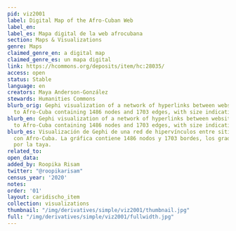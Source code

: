 ```yaml
---
pid: viz2001
label: Digital Map of the Afro-Cuban Web
label_en:
label_es: Mapa digital de la web afrocubana
section: Maps & Visualizations
genre: Maps
claimed_genre_en: a digital map
claimed_genre_es: un mapa digital
link: https://hcommons.org/deposits/item/hc:28035/
access: open
status: Stable
language: en
creators: Maya Anderson-González
stewards: Humanities Commons
blurb_orig: Gephi visualization of a network of hyperlinks between websites related
  to Afro-Cuba containing 1486 nodes and 1703 edges, with size indicating degree
blurb_en: Gephi visualization of a network of hyperlinks between websites related
  to Afro-Cuba containing 1486 nodes and 1703 edges, with size indicating degree
blurb_es: Visualización de Gephi de una red de hipervínculos entre sitios web relacionados
  con Afro-Cuba. La gráfica contiene 1486 nodos y 1703 bordes, los grados indicados
  por la taya.
related_to:
open_data:
added_by: Roopika Risam
twitter: "@roopikarisam"
census_year: '2020'
notes:
order: '01'
layout: caridischo_item
collection: visualizations
thumbnail: "/img/derivatives/simple/viz2001/thumbnail.jpg"
full: "/img/derivatives/simple/viz2001/fullwidth.jpg"
---
```

